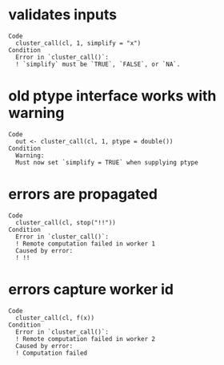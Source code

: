 # validates inputs

    Code
      cluster_call(cl, 1, simplify = "x")
    Condition
      Error in `cluster_call()`:
      ! `simplify` must be `TRUE`, `FALSE`, or `NA`.

# old ptype interface works with warning

    Code
      out <- cluster_call(cl, 1, ptype = double())
    Condition
      Warning:
      Must now set `simplify = TRUE` when supplying ptype

# errors are propagated

    Code
      cluster_call(cl, stop("!!"))
    Condition
      Error in `cluster_call()`:
      ! Remote computation failed in worker 1
      Caused by error:
      ! !!

# errors capture worker id

    Code
      cluster_call(cl, f(x))
    Condition
      Error in `cluster_call()`:
      ! Remote computation failed in worker 2
      Caused by error:
      ! Computation failed

